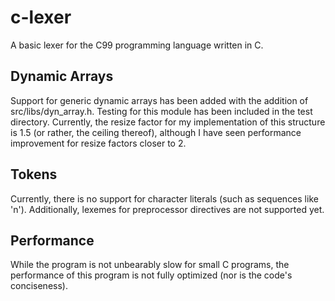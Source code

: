 # c-lexer

A basic lexer for the C99 programming language written in C.

## Dynamic Arrays

Support for generic dynamic arrays has been added with the addition of src/libs/dyn_array.h. Testing for this module has been included in the test directory.
Currently, the resize factor for my implementation of this structure is 1.5 (or rather, the ceiling thereof), although I have seen performance improvement for resize factors closer to 2.

## Tokens

Currently, there is no support for character literals (such as sequences like 'n'). Additionally, lexemes for preprocessor directives are not supported yet.

## Performance

While the program is not unbearably slow for small C programs, the performance of this program is not fully optimized (nor is the code's conciseness).
